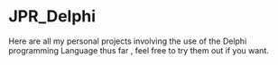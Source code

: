 # JPR_Delphi
Here are all my personal projects involving the use of the Delphi programming Language thus far , feel free to try them out if you want.

